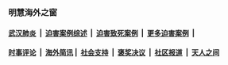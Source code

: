 
### 明慧海外之窗

####  [武汉肺炎](indexes/365.md?t=04190101) &nbsp;|&nbsp;  [迫害案例综述](indexes/328.md?t=04190101) &nbsp;|&nbsp; [迫害致死案例](indexes/277.md?t=04190101)  &nbsp;|&nbsp; [更多迫害案例](indexes/81.md?t=04190101)  &nbsp;|&nbsp; 
####  [时事评论](indexes/19.md?t=04190101) &nbsp;|&nbsp; [海外简讯](indexes/245.md?t=04190101)&nbsp;|&nbsp;  [社会支持](indexes/140.md?t=04190101) &nbsp;|&nbsp; [褒奖决议](indexes/282.md?t=04190101) &nbsp;|&nbsp; [社区报道](indexes/91.md?t=04190101)  &nbsp;|&nbsp; [天人之间](indexes/78.md?t=04190101) 

